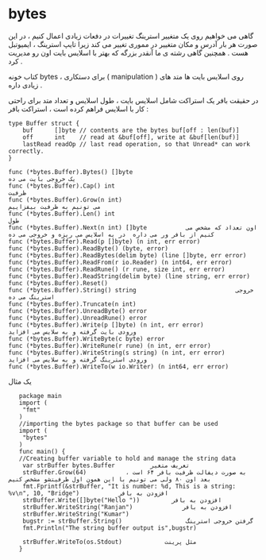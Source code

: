 # bytes 

گاهی می خواهیم روی یک متغییر استرینگ تغییرات در دفعات زیادی اعمال کنیم ، در این صورت هر بار آدرس و مکان متغییر در مموری تغییر می کند زیرا تایپ استرینگ  ، ایمیوتبل هست . همچنین گاهی رشته ی ما آنقدر بزرگه که بهتر با اسلایس بایت اون رو مدیریت کرد .  

 کتاب خونه bytes ، برای دستکاری ( manipulation ) روی اسلایس بایت ها متد های زیادی داره . 

 در حقیقت بافر یک استراکت شامل اسلایس بایت ، طول اسلایس و تعداد متد برای راحتی کار با اسلایس فراهم کرده است ، استراکت بافر :


```
type Buffer struct {
    buf      []byte // contents are the bytes buf[off : len(buf)]
    off      int    // read at &buf[off], write at &buf[len(buf)]
    lastRead readOp // last read operation, so that Unread* can work correctly.
}

func (*bytes.Buffer).Bytes() []byte                                                     یک خروجی بایت می ده
func (*bytes.Buffer).Cap() int                                                ظرفیت
func (*bytes.Buffer).Grow(n int)                                         می تونیم به ظرفیت بیفزاییم
func (*bytes.Buffer).Len() int                                             طول 
func (*bytes.Buffer).Next(n int) []byte           اون تعداد که مشخص می کنیم از بافر ور می داره  در یه اسلایس می ریزه و خروجی می ده  
func (*bytes.Buffer).Read(p []byte) (n int, err error)                      
func (*bytes.Buffer).ReadByte() (byte, error)
func (*bytes.Buffer).ReadBytes(delim byte) (line []byte, err error)
func (*bytes.Buffer).ReadFrom(r io.Reader) (n int64, err error)
func (*bytes.Buffer).ReadRune() (r rune, size int, err error)
func (*bytes.Buffer).ReadString(delim byte) (line string, err error)
func (*bytes.Buffer).Reset()
func (*bytes.Buffer).String() string                            خروجی استرینگ می ده
func (*bytes.Buffer).Truncate(n int)
func (*bytes.Buffer).UnreadByte() error
func (*bytes.Buffer).UnreadRune() error
func (*bytes.Buffer).Write(p []byte) (n int, err error)            ورودی بایت گرفته و به سلایس می افزاید
func (*bytes.Buffer).WriteByte(c byte) error
func (*bytes.Buffer).WriteRune(r rune) (n int, err error)
func (*bytes.Buffer).WriteString(s string) (n int, err error)                                  ورودی استرینگ گرفته و به سلایس می افزاید
func (*bytes.Buffer).WriteTo(w io.Writer) (n int64, err error)                     
```

یک مثال 



 
```
   package main
   import (
   	"fmt"
   )
   //importing the bytes package so that buffer can be used
   import (
   	"bytes"
   )
   func main() {
   //Creating buffer variable to hold and manage the string data
   	var strBuffer bytes.Buffer          تعریف متغیر
    strBuffer.Grow(64)           به صورت دیفالت ظرفیت بافر ۶۴ است ، بعد اون ۸۰ ولی می تونیم با این همون اول ظرفیتشو مشخص کنیم
    fmt.Fprintf(&strBuffer, "It is number: %d, This is a string: %v\n", 10, "Bridge")           افزودن به بافر
    strBuffer.Write([]byte("Hello "))         افزودن به بافر
   	strBuffer.WriteString("Ranjan")              افزودن به بافر
   	strBuffer.WriteString("Kumar")
    bugstr := strBuffer.String()                  گرفتن خروجی استرینگ
   	fmt.Println("The string buffer output is",bugstr)

    strBuffer.WriteTo(os.Stdout)            مثل پرینت
   }
```
